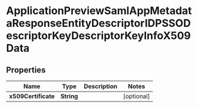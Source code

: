 

# ApplicationPreviewSamlAppMetadataResponseEntityDescriptorIDPSSODescriptorKeyDescriptorKeyInfoX509Data


## Properties

| Name | Type | Description | Notes |
|------------ | ------------- | ------------- | -------------|
|**x509Certificate** | **String** |  |  [optional] |



